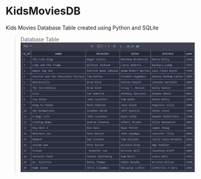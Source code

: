 # KidsMoviesDB
Kids Movies Database Table created using Python and SQLite
> Database Table
![Kids Movies Database Table](https://github.com/DarinJoshua-dev/KidsMoviesDB/blob/master/DB_Screenshot.png)
